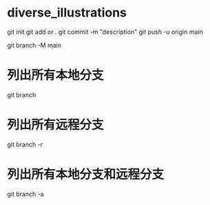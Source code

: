 # diverse_illustrations
git init
git add <filename> or .
git commit -m "description"
git push -u origin main

git branch -M main
# 列出所有本地分支
git branch
# 列出所有远程分支
git branch -r
# 列出所有本地分支和远程分支
git branch -a
